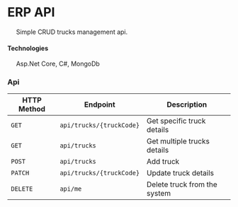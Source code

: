 # ERP API

&nbsp;&nbsp;&nbsp;&nbsp; Simple CRUD trucks management api.

#### Technologies
&nbsp;&nbsp;&nbsp;&nbsp; Asp.Net Core, C#, MongoDb

### Api
| HTTP Method | Endpoint | Description |
| --- | --- | --- | 
| `GET` | `api/trucks/{truckCode}` | Get specific truck details |
| `GET` | `api/trucks` | Get multiple trucks details |
| `POST` | `api/trucks` | Add truck | 
| `PATCH` | `api/trucks/{truckCode}` | Update truck details | 
| `DELETE` | `api/me` | Delete truck from the system | 
